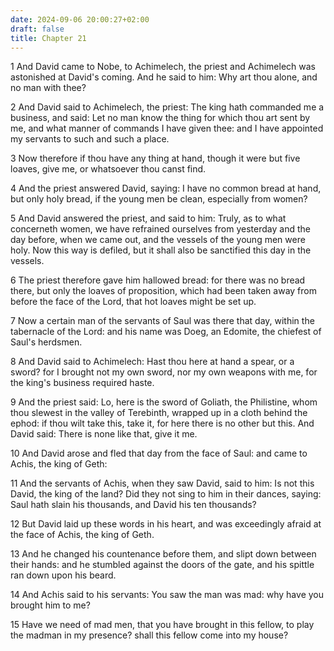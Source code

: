 ```yaml
---
date: 2024-09-06 20:00:27+02:00
draft: false
title: Chapter 21
---
```




1 And David came to Nobe, to Achimelech, the priest and Achimelech was astonished at David's coming. And he said to him: Why art thou alone, and no man with thee?

2 And David said to Achimelech, the priest: The king hath commanded me a business, and said: Let no man know the thing for which thou art sent by me, and what manner of commands I have given thee: and I have appointed my servants to such and such a place.

3 Now therefore if thou have any thing at hand, though it were but five loaves, give me, or whatsoever thou canst find.

4 And the priest answered David, saying: I have no common bread at hand, but only holy bread, if the young men be clean, especially from women?

5 And David answered the priest, and said to him: Truly, as to what concerneth women, we have refrained ourselves from yesterday and the day before, when we came out, and the vessels of the young men were holy. Now this way is defiled, but it shall also be sanctified this day in the vessels.

6 The priest therefore gave him hallowed bread: for there was no bread there, but only the loaves of proposition, which had been taken away from before the face of the Lord, that hot loaves might be set up.

7 Now a certain man of the servants of Saul was there that day, within the tabernacle of the Lord: and his name was Doeg, an Edomite, the chiefest of Saul's herdsmen.

8 And David said to Achimelech: Hast thou here at hand a spear, or a sword? for I brought not my own sword, nor my own weapons with me, for the king's business required haste.

9 And the priest said: Lo, here is the sword of Goliath, the Philistine, whom thou slewest in the valley of Terebinth, wrapped up in a cloth behind the ephod: if thou wilt take this, take it, for here there is no other but this. And David said: There is none like that, give it me.

10 And David arose and fled that day from the face of Saul: and came to Achis, the king of Geth:

11 And the servants of Achis, when they saw David, said to him: Is not this David, the king of the land? Did they not sing to him in their dances, saying: Saul hath slain his thousands, and David his ten thousands?

12 But David laid up these words in his heart, and was exceedingly afraid at the face of Achis, the king of Geth.

13 And he changed his countenance before them, and slipt down between their hands: and he stumbled against the doors of the gate, and his spittle ran down upon his beard.

14 And Achis said to his servants: You saw the man was mad: why have you brought him to me?

15 Have we need of mad men, that you have brought in this fellow, to play the madman in my presence? shall this fellow come into my house?

